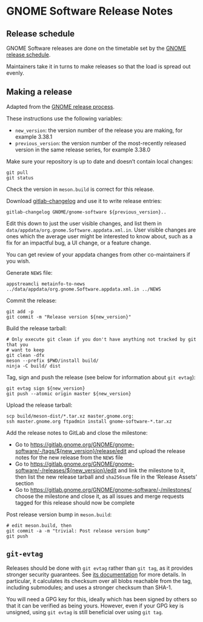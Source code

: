 GNOME Software Release Notes
===

Release schedule
---

GNOME Software releases are done on the timetable set by the [GNOME release schedule](https://wiki.gnome.org/Schedule).

Maintainers take it in turns to make releases so that the load is spread out evenly.

Making a release
---

Adapted from the [GNOME release process](https://wiki.gnome.org/MaintainersCorner/Releasing).

These instructions use the following variables:
 - `new_version`: the version number of the release you are making, for example 3.38.1
 - `previous_version`: the version number of the most-recently released version in the same release series, for example 3.38.0

Make sure your repository is up to date and doesn’t contain local changes:
```
git pull
git status
```

Check the version in `meson.build` is correct for this release.

Download
[gitlab-changelog](https://gitlab.gnome.org/pwithnall/gitlab-changelog) and use
it to write release entries:
```
gitlab-changelog GNOME/gnome-software ${previous_version}..
```

Edit this down to just the user visible changes, and list them in
`data/appdata/org.gnome.Software.appdata.xml.in`. User visible changes are ones
which the average user might be interested to know about, such as a fix for an
impactful bug, a UI change, or a feature change.

You can get review of your appdata changes from other co-maintainers if you wish.

Generate `NEWS` file:
```
appstreamcli metainfo-to-news ../data/appdata/org.gnome.Software.appdata.xml.in ../NEWS
```

Commit the release:
```
git add -p
git commit -m "Release version ${new_version}"
```

Build the release tarball:
```
# Only execute git clean if you don't have anything not tracked by git that you
# want to keep
git clean -dfx
meson --prefix $PWD/install build/
ninja -C build/ dist
```

Tag, sign and push the release (see below for information about `git evtag`):
```
git evtag sign ${new_version}
git push --atomic origin master ${new_version}
```

Upload the release tarball:
```
scp build/meson-dist/*.tar.xz master.gnome.org:
ssh master.gnome.org ftpadmin install gnome-software-*.tar.xz
```

Add the release notes to GitLab and close the milestone:
 - Go to https://gitlab.gnome.org/GNOME/gnome-software/-/tags/${new_version}/release/edit
   and upload the release notes for the new release from the `NEWS` file
 - Go to https://gitlab.gnome.org/GNOME/gnome-software/-/releases/${new_version}/edit
   and link the milestone to it, then list the new release tarball and
   `sha256sum` file in the ‘Release Assets’ section
 - Go to https://gitlab.gnome.org/GNOME/gnome-software/-/milestones/
   choose the milestone and close it, as all issues and merge requests tagged
   for this release should now be complete

Post release version bump in `meson.build`:
```
# edit meson.build, then
git commit -a -m "trivial: Post release version bump"
git push
```

`git-evtag`
---

Releases should be done with `git evtag` rather than `git tag`, as it provides
stronger security guarantees. See
[its documentation](https://github.com/cgwalters/git-evtag) for more details.
In particular, it calculates its checksum over all blobs reachable from the tag,
including submodules; and uses a stronger checksum than SHA-1.

You will need a GPG key for this, ideally which has been signed by others so
that it can be verified as being yours. However, even if your GPG key is
unsigned, using `git evtag` is still beneficial over using `git tag`.
